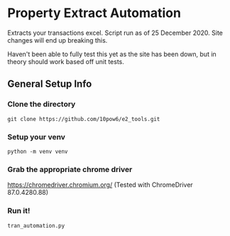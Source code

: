 # Property Extract Automation

Extracts your transactions excel. Script run as of 25 December 2020.  Site changes will end up breaking this.

Haven't been able to fully test this yet as the site has been down, but in theory should work based off unit tests.


## General Setup Info

### Clone the directory
```
git clone https://github.com/10pow6/e2_tools.git
```

### Setup your venv
```
python -m venv venv
```

### Grab the appropriate chrome driver
https://chromedriver.chromium.org/
(Tested with ChromeDriver 87.0.4280.88)

### Run it!
```
tran_automation.py
```